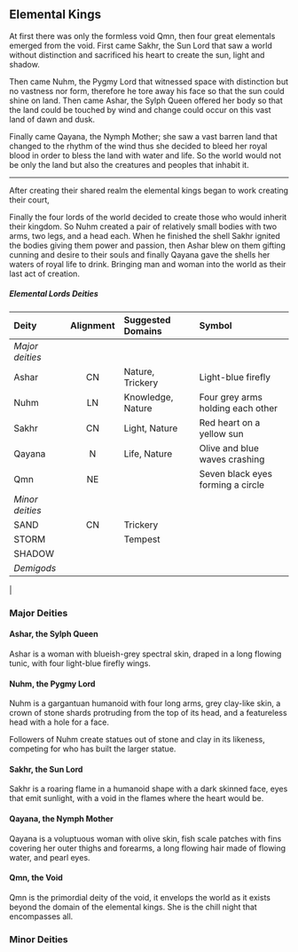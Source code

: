 ## Elemental Kings
At first there was only the formless void Qmn, then four great elementals emerged from the void. First came Sakhr, the Sun Lord that saw a world without distinction and sacrificed his heart to create the sun, light and shadow.

Then came Nuhm, the Pygmy Lord that witnessed space with distinction but no vastness nor form, therefore he tore away his face so that the sun could shine on land. Then came Ashar, the Sylph Queen offered her body so that the land could be touched by wind and change could occur on this vast land of dawn and dusk.

Finally came Qayana, the Nymph Mother; she saw a vast barren land that changed to the rhythm of the wind thus she decided to bleed her royal blood in order to bless the land with water and life. So the world would not be only the land but also the creatures and peoples that inhabit it.
___
After creating their shared realm the elemental kings began to work creating their court,

Finally the four lords of the world decided to create those who would inherit their kingdom. So Nuhm created a pair of relatively small bodies with two arms, two legs, and a head each. When he finished the shell Sakhr ignited the bodies giving them power and passion, then Ashar blew on them gifting cunning and desire to their souls and finally Qayana gave the shells her waters of royal life to drink. Bringing man and woman into the world as their last act of creation.


<div class='wide'>

##### Elemental Lords Deities
| Deity         | Alignment | Suggested Domains      | Symbol                            |
|:--------------|:--:|:------------------------------|:----------------------------------|
|*Major deities*|    |                               |                                   |
| Ashar         | CN | Nature, Trickery              | Light-blue firefly                |
| Nuhm          | LN | Knowledge, Nature             | Four grey arms holding each other |
| Sakhr         | CN | Light, Nature                 | Red heart on a yellow sun         |
| Qayana        |  N | Life, Nature                  | Olive and blue waves crashing     |
| Qmn           | NE |                               | Seven black eyes forming a circle |
|*Minor deities*|    |                               |                                   |
| SAND          | CN | Trickery                      |
| STORM         |    | Tempest
| SHADOW        |
|*Demigods*     |    |                               |                                   |
|

</div>

### Major Deities

#### Ashar, the Sylph Queen
Ashar is a woman with blueish-grey spectral skin, draped in a long flowing tunic, with four light-blue firefly wings. 


#### Nuhm, the Pygmy Lord
Nuhm is a gargantuan humanoid with four long arms, grey clay-like skin, a crown of stone shards protruding from the top of its head, and a featureless head with a hole for a face.

Followers of Nuhm create statues out of stone and clay in its likeness, competing for who has built the larger statue.


#### Sakhr, the Sun Lord
Sakhr is a roaring flame in a humanoid shape with a dark skinned face, eyes that emit sunlight, with a void in the flames where the heart would be.


#### Qayana, the Nymph Mother
Qayana is a voluptuous woman with olive skin, fish scale patches with fins covering her outer thighs and forearms, a long flowing hair made of flowing water, and pearl eyes.


#### Qmn, the Void
Qmn is the primordial deity of the void, it envelops the world as it exists beyond the domain of the elemental kings. She is the chill night that encompasses all.


### Minor Deities